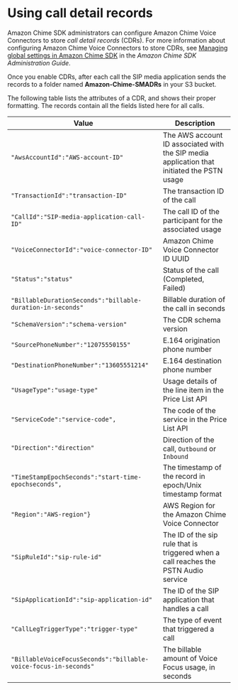 # Using call detail records<a name="attributes"></a>

Amazon Chime SDK administrators can configure Amazon Chime Voice Connectors to store *call detail records* \(CDRs\)\. For more information about configuring Amazon Chime Voice Connectors to store CDRs, see [Managing global settings in Amazon Chime SDK](https://docs.aws.amazon.com/chime-sdk/latest/ag/manage-global.html) in the *Amazon Chime SDK Administration Guide*\.

Once you enable CDRs, after each call the SIP media application sends the records to a folder named **Amazon\-Chime\-SMADRs** in your S3 bucket\.

The following table lists the attributes of a CDR, and shows their proper formatting\. The records contain all the fields listed here for all calls\.


|  Value  |  Description  | 
| --- | --- | 
|  `"AwsAccountId":"AWS-account-ID"`  |  The AWS account ID associated with the SIP media application that initiated the PSTN usage  | 
|  `"TransactionId":"transaction-ID" `  |  The transaction ID of the call  | 
|  `"CallId":"SIP-media-application-call-ID"`  |  The call ID of the participant for the associated usage  | 
|  `"VoiceConnectorId":"voice-connector-ID"`  |  Amazon Chime Voice Connector ID UUID  | 
|  `"Status":"status"`  |  Status of the call \(Completed, Failed\)  | 
|  `"BillableDurationSeconds":"billable-duration-in-seconds"`  |  Billable duration of the call in seconds  | 
|  `"SchemaVersion":"schema-version"`  |  The CDR schema version  | 
|  `"SourcePhoneNumber":"12075550155"`  |  E\.164 origination phone number  | 
|  `"DestinationPhoneNumber":"13605551214"`  |  E\.164 destination phone number  | 
|  `"UsageType":"usage-type"`  |  Usage details of the line item in the Price List API  | 
|  `"ServiceCode":"service-code", `  |  The code of the service in the Price List API  | 
|  `"Direction":"direction"`  |  Direction of the call, `Outbound` or `Inbound`  | 
|  `"TimeStampEpochSeconds":"start-time-epochseconds",`  |  The timestamp of the record in epoch/Unix timestamp format  | 
|  `"Region":"AWS-region"}`  |  AWS Region for the Amazon Chime Voice Connector  | 
|  `"SipRuleId":"sip-rule-id"`  |  The ID of the sip rule that is triggered when a call reaches the PSTN Audio service  | 
|  `"SipApplicationId":"sip-application-id"`  |  The ID of the SIP application that handles a call  | 
|  `"CallLegTriggerType":"trigger-type"`  |  The type of event that triggered a call  | 
|  `"BillableVoiceFocusSeconds":"billable-voice-focus-in-seconds"`  |  The billable amount of Voice Focus usage, in seconds  | 